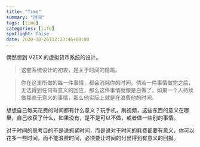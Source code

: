 ```yaml
---
title: "Time"
summary: "时间"
tags: [time]
categories: [life]
spotlight: false
date: 2020-10-26T12:23:46+08:00
---
```


偶然想到 V2EX 的虚拟货币系统的设计。

>  这套系统设计的初衷，是关于时间的隐喻。

>  你在这里所做的每一件事情，都会消耗你的时间。倘若一件事情做完之后，无法得到任何有意义的回应，那么这件事情就像是白做了。如果一个人持续做那些无意义的事情，那么他实际上就是在浪费他的时间。

想想自己每天花费的时间都有什么意义？玩手机，刷视频，这些东西的意义在哪里，自己收获了什么，如果没有，是不是可以不做，或者做一些别的事情。

对于时间的思考目的不是说抓紧时间，而是说对于时间的耗费都要有意义，你可以花多一些时间，而不能浪费时间，必须要让时间的付出得到有意义的回报。